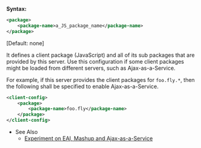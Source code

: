 **Syntax:**
```xml
<package>  
    <package-name>a_JS_package_name</package-name>  
</package>
```

[Default: none]

It defines a client package (JavaScript) and all of its sub packages
that are provided by this server. Use this configuration if some client
packages might be loaded from different servers, such as
Ajax-as-a-Service.

For example, if this server provides the client packages for
`foo.fly.*`, then the following shall be specified to enable
Ajax-as-a-Service.

```xml
<client-config>
    <package>
        <package-name>foo.fly</package-name>
    </package>
</client-config>
```

- See Also
  - [Experiment on EAI, Mashup and Ajax-as-a-Service](http://blog.zkoss.org/index.php/2009/08/16/experiment-on-eai-mashup-and-ajax-as-a-service)


